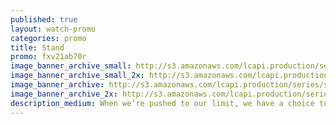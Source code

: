 ```yaml
---
published: true
layout: watch-promo
categories: promo
title: Stand
promo: fxv21ab70r
image_banner_archive_small: http://s3.amazonaws.com/lcapi.production/series/stand/480x340.jpg
image_banner_archive_small_2x: http://s3.amazonaws.com/lcapi.production/series/stand/480x340.jpg 
image_banner_archive: http://s3.amazonaws.com/lcapi.production/series/stand/1500x340.jpg
image_banner_archive_2x: http://s3.amazonaws.com/lcapi.production/series/stand/3000x680.jpg
description_medium: When we’re pushed to our limit, we have a choice to make. Will we choose the path of least resistance or will we have the courage to take a Stand?
---
```

